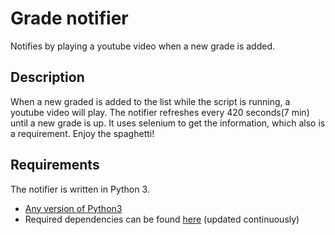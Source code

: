 # Grade notifier 
Notifies by playing a youtube video when a new grade is added.

## Description
When a new graded is added to the list while the script is running, a youtube video will play. The notifier refreshes every 420 seconds(7 min) until a new grade is up.  It uses selenium to get the information, which also is a requirement. Enjoy the spaghetti! 

## Requirements
The notifier is written in Python 3.

- [Any version of Python3](https://www.python.org/downloads/)
- Required dependencies can be found [here](https://github.com/GeekMuch/notifyGradeSTADS/blob/master/requirements.txt) (updated continuously)
